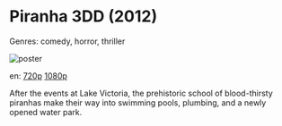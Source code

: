# Piranha 3DD (2012)

Genres: comedy, horror, thriller

![poster](http://image.tmdb.org/t/p/w500/xua3x47piJTIRCVtVGjzXPDrbsN.jpg)

en:
  [720p](magnet:?xt=urn:btih:C6764185F2C4C8EAD86434C1B55230C2ED22B1B6&tr=udp://glotorrents.pw:6969/announce&tr=udp://tracker.opentrackr.org:1337/announce&tr=udp://torrent.gresille.org:80/announce&tr=udp://tracker.openbittorrent.com:80&tr=udp://tracker.coppersurfer.tk:6969&tr=udp://tracker.leechers-paradise.org:6969&tr=udp://p4p.arenabg.ch:1337&tr=udp://tracker.internetwarriors.net:1337)
  [1080p](magnet:?xt=urn:btih:36E8EF1750A4A216817303C14648F596A3021712&tr=udp://glotorrents.pw:6969/announce&tr=udp://tracker.opentrackr.org:1337/announce&tr=udp://torrent.gresille.org:80/announce&tr=udp://tracker.openbittorrent.com:80&tr=udp://tracker.coppersurfer.tk:6969&tr=udp://tracker.leechers-paradise.org:6969&tr=udp://p4p.arenabg.ch:1337&tr=udp://tracker.internetwarriors.net:1337)
  


After the events at Lake Victoria, the prehistoric school of blood-thirsty piranhas make their way into swimming pools, plumbing, and a newly opened water park.